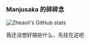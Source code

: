### Manjusaka 的碎碎念

<!--
**Zheaoli/Zheaoli** is a ✨ _special_ ✨ repository because its `README.md` (this file) appears on your GitHub profile.

Here are some ideas to get you started:

- 🔭 I’m currently working on ...
- 🌱 I’m currently learning ...
- 👯 I’m looking to collaborate on ...
- 🤔 I’m looking for help with ...
- 💬 Ask me about ...
- 📫 How to reach me: ...
- 😄 Pronouns: ...
- ⚡ Fun fact: ...
-->

![Zheaoli's GitHub stats](https://github-readme-stats.vercel.app/api?username=Zheaoli&count_private=true)

我还没想好搞些什么，先挂在这吧
